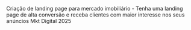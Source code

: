 Criação de landing page para mercado imobiliário - Tenha uma landing page de alta conversão e receba clientes com maior interesse nos seus anúncios
Mkt Digital 2025 
